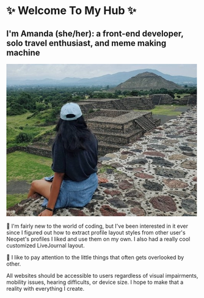 # ✨ Welcome To My Hub ✨

## I'm Amanda (she/her): a front-end developer, solo travel enthusiast, and meme making machine

![View of pyramids in Teotihuacan, Mexico](./20190806085736297.jpg "Teotihuacan, Mexico")

🦄 I'm fairly new to the world of coding, but I've been interested in it ever since I figured out how to extract profile layout styles from other user's Neopet's profiles I liked and use them on my own. I also had a really cool customized LiveJournal layout.

🔎 I like to pay attention to the little things that often gets overlooked by other. 

 All websites should be accessible to users regardless of visual impairments, mobility issues, hearing difficults, or device size. I hope to make that a reality with everything I create.
